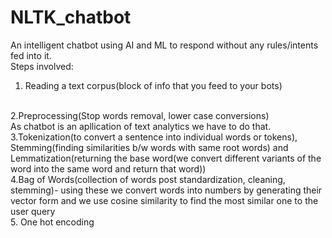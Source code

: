 # NLTK_chatbot
An intelligent chatbot using AI and ML to respond without any rules/intents fed into it.
<br>
Steps involved:
<br>
1. Reading a text corpus(block of info that you feed to your bots)
<br>
2.Preprocessing(Stop words removal, lower case conversions)
<br>
As chatbot is an apllication of text analytics we have to do that.
<br>
3.Tokenization(to convert a sentence into individual words or tokens), Stemming(finding similarities b/w words with same root words) and Lemmatization(returning the base word(we convert different variants of the word into the same word and return that word))
<br>
4.Bag of Words(collection of words post standardization, cleaning, stemming)- using these we convert words into numbers by generating their vector form and we use cosine similarity to find the most similar one to the user query
<br>
5. One hot encoding
